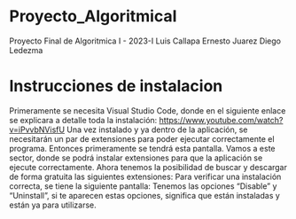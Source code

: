 # Proyecto_AlgoritmicaI
Proyecto Final de Algoritmica I - 2023-I
Luis Callapa
Ernesto Juarez
Diego Ledezma
# Instrucciones de instalacion
  
Primeramente se necesita Visual Studio Code, donde en el siguiente enlace se explicara a detalle toda la instalación:
https://www.youtube.com/watch?v=iPvvbNVisfU
Una vez instalado y ya dentro de la aplicación, se necesitarán un par de extensiones para poder ejecutar correctamente el programa. Entonces primeramente se tendrá esta pantalla. Vamos a este sector, donde se podrá instalar extensiones para que la aplicación se ejecute correctamente.
Ahora tenemos la posibilidad de buscar y descargar de forma gratuita las siguientes extensiones:
Para verificar una instalación correcta, se tiene la siguiente pantalla: Tenemos las opciones “Disable” y “Uninstall”, si te aparecen estas opciones, significa que están instaladas y están ya para utilizarse.
